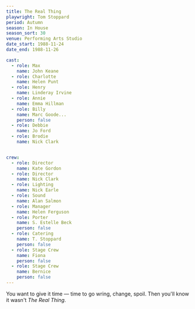 ```yaml
---
title: The Real Thing
playwright: Tom Stoppard
period: Autumn
season: In House
season_sort: 30
venue: Performing Arts Studio
date_start: 1988-11-24
date_end: 1988-11-26

cast:
  - role: Max
    name: John Keane
  - role: Charlotte
    name: Helen Punt
  - role: Henry
    name: Linderay Irvine
  - role: Annie
    name: Emma Hillman
  - role: Billy
    name: Marc Goode...
    person: false
  - role: Debbie
    name: Jo Ford
  - role: Brodie
    name: Nick Clark


crew:
  - role: Director
    name: Kate Gordon
  - role: Director
    name: Nick Clark
  - role: Lighting
    name: Nick Earle
  - role: Sound
    name: Alan Salmon
  - role: Manager
    name: Helen Ferguson
  - role: Porter
    name: S. Estelle Beck
    person: false
  - role: Catering
    name: T. Stoppard
    person: false
  - role: Stage Crew
    name: Fiona
    person: false
  - role: Stage Crew
    name: Bernice
    person: false
---
```


You want to give it time — time to go wring, change, spoil. Then you'll know it wasn't _The Real Thing_.
